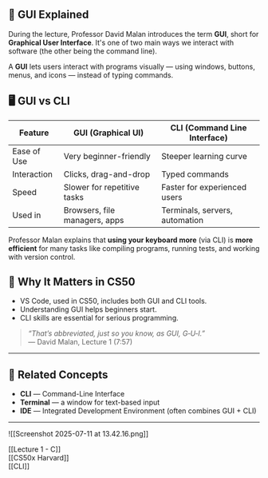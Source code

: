 ## 🧠 GUI Explained

During the lecture, Professor David Malan introduces the term **GUI**, short for **Graphical User Interface**. It's one of two main ways we interact with software (the other being the command line).

A **GUI** lets users interact with programs visually — using windows, buttons, menus, and icons — instead of typing commands.

## 🖥️ GUI vs CLI

| Feature | GUI (Graphical UI) | CLI (Command Line Interface) |
|--------|---------------------|-------------------------------|
| Ease of Use | Very beginner-friendly | Steeper learning curve |
| Interaction | Clicks, drag-and-drop | Typed commands |
| Speed | Slower for repetitive tasks | Faster for experienced users |
| Used in | Browsers, file managers, apps | Terminals, servers, automation |

Professor Malan explains that **using your keyboard more** (via CLI) is **more efficient** for many tasks like compiling programs, running tests, and working with version control.

## 🧩 Why It Matters in CS50

- VS Code, used in CS50, includes both GUI and CLI tools.
- Understanding GUI helps beginners start.
- CLI skills are essential for serious programming.

> _“That’s abbreviated, just so you know, as GUI, G‑U‑I.”_  
> — David Malan, Lecture 1 (7:57)

---

## 🧠 Related Concepts

- **CLI** — Command-Line Interface  
- **Terminal** — a window for text-based input  
- **IDE** — Integrated Development Environment (often combines GUI + CLI)

---
![[Screenshot 2025-07-11 at 13.42.16.png]]


[[Lecture 1 - C]]  
[[CS50x Harvard]]  
[[CLI]]